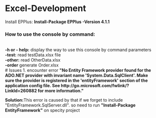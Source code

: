 # Excel-Development
Install EPPlus: <b>Install-Package EPPlus -Version 4.1.1</b>
<h3>How to use the console by command:</h3></br>
<b>-h or - help:</b> display the way to use this console by command parameters</br>
<b>-test:</b> read testData.xlsx file</br>
<b>-other:</b> read OtherData.xlsx</br>
<b>-order</b> generate Order.xlsx</br>
# Issues
1. encounter error <b>"No Entity Framework provider found for the ADO.NET provider with invariant name 'System.Data.SqlClient'. Make sure the provider is registered in the 'entityFramework' section of the application config file. See http://go.microsoft.com/fwlink/?LinkId=260882 for more information."</b>
<p><b>Solution:</b>This error is caused by that if we forget to include "EntityFramework.SqlServer.dll". so need to run <b>"Install-Package EntityFramework"</b> on specity project</p>